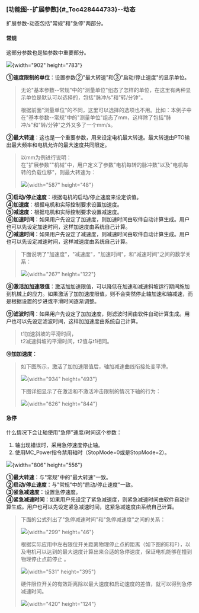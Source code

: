 ### [功能图\--扩展参数]{#_Toc428444733}\--动态

扩展参数-动态包括"常规"和"急停"两部分。

#### **常规**

这部分参数也是轴参数中重要部分。

![](images/5-1.jpg){width="902" height="783"}

**①速度限制的单位**：设置参数②"最大转速"和③"启动/停止速度"的显示单位。

> 无论"基本参数\--常规"中的"测量单位"组态了怎样的单位，在这里有两种显示单位是默认可以选择的，包括"脉冲/s"和"转/分钟"。
>
> 根据前面"测量单位"的不同，这里可以选择的选项也不用。比如：本例子中在"基本参数\--常规"中的"测量单位"组态了mm，这样除了包括"脉冲/s"和"转/分钟"之外又多了一个mm/s。

**②最大转速**：这也是一个重要参数，用来设定电机最大转速。最大转速由PTO输出最大频率和电机允许的最大速度共同限定。

> 以mm为例进行说明：\
> 在"扩展参数""机械"中，用户定义了参数"电机每转的脉冲数"以及"电机每转的负载位移"，则最大转速为：
>
> ![](images/5-2.jpg){width="587" height="48"}

**③启动/停止速度**：根据电机的启动/停止速度来设定该值。\
**④加速度**：根据电机和实际控制要求设置加速度。\
**⑤减速度**：根据电机和实际控制要求设置减速度。\
**⑥加速时间**：如果用户先设定了加速度，则加速时间由软件自动计算生成。用户也可以先设定加速时间，这样加速度由系统自己计算。\
**⑦减速时间**：如果用户先设定了减速度，则减速时间由软件自动计算生成。用户也可以先设定减速时间，这样减速度由系统自己计算。

> 下面说明了"加速度"，"减速度"，"加速时间"，和"减速时间"之间的数学关系：
>
> ![](images/5-3.jpg){width="267" height="122"}

**⑧激活加加速限值**：激活加加速限值，可以降低在加速和减速斜坡运行期间施加到机械上的应力。如果激活了加加速度限值，则不会突然停止轴加速和轴减速，而是根据设置的步进或平滑时间逐渐调整。

**⑨滤波时间**：如果用户先设定了加加速度，则滤波时间由软件自动计算生成。用户也可以先设定滤波时间，这样加加速度由系统自己计算。

> t1加速斜坡的平滑时间，\
> t2减速斜坡的平滑时间，t2值与t1相同。

**⑩加加速度**：

> 如下图所示，激活了加加速限值后，轴加减速曲线衔接处变平滑。
>
> ![](images/5-4.jpg){width="934" height="493"}
>
> 下图详细显示了在激活和不激活冲击限制的情况下轴的行为：
>
> ![](images/5-5.jpg){width="626" height="844"}

#### **急停**

什么情况下会让轴使用"急停"速度/时间这个参数：

1.  轴出现错误时，采用急停速度停止轴。
2.  使用MC_Power指令禁用轴时（StopMode=0或是StopMode=2）。

![](images/5-6.jpg){width="806" height="556"}

**①最大转速**：与"常规"中的"最大转速"一致。\
**②启动/停止速度**：与"常规"中的"启动/停止速度"一致。\
**③紧急减速度**：设置急停速度。\
**④紧急减速时间**：如果用户先设定了紧急减速度，则紧急减速时间由软件自动计算生成。用户也可以先设定紧急减速时间，这紧急减速度由系统自己计算。

> 下面的公式列出了"急停减速时间"和"急停减速度"之间的关系：
>
> ![](images/5-7.jpg){width="299" height="46"}
>
> 根据实际应用中左右限位开关距离物理停止点的距离（如下图的E和F），以及电机可以达到的最大速度计算出来合适的急停速度，保证电机能够在撞到物理停止点前停止
> 。
>
> ![](images/5-8.jpg){width="531" height="395"}
>
> 硬件限位开关的有效距离除以最大速度和启动速度的差值，就可以得到急停减速时间。
>
> ![](images/5-9.jpg){width="420" height="124"}
